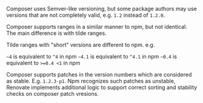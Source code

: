 Composer uses Semver-like versioning, but some package authors may use versions that are not completely valid, e.g. `1.2` instead of `1.2.0`.

Composer supports ranges in a similar manner to npm, but not identical. The main difference is with tilde ranges.

Tilde ranges with "short" versions are different to npm. e.g.

`~4` is equivalent to `^4` in npm
`~4.1` is equivalent to `^4.1` in npm
`~0.4` is equivalent to `>=0.4 <1` in npm

Composer supports patches in the version numbers which are considered as stable. E.g. `1.2.3-p1`. Npm recognizes such patches as unstable, Renovate
implements additional logic to support correct sorting and stability checks on composer patch vresions.
